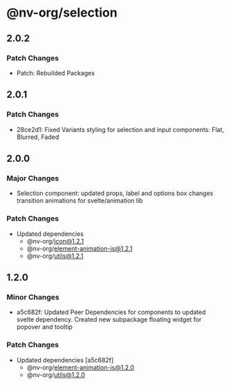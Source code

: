 # @nv-org/selection

## 2.0.2

### Patch Changes

- Patch: Rebuilded Packages

## 2.0.1

### Patch Changes

- 28ce2d1: Fixed Variants styling for selection and input components: Flat, Blurred, Faded

## 2.0.0

### Major Changes

- Selection component: updated props, label and options box changes transition animations for svelte/animation lib

### Patch Changes

- Updated dependencies
  - @nv-org/icon@1.2.1
  - @nv-org/element-animation-js@1.2.1
  - @nv-org/utils@1.2.1

## 1.2.0

### Minor Changes

- a5c682f: Updated Peer Dependencies for components to updated svelte dependency. Created new subpackage floating widget for popover and tooltip

### Patch Changes

- Updated dependencies [a5c682f]
  - @nv-org/element-animation-js@1.2.0
  - @nv-org/utils@1.2.0
